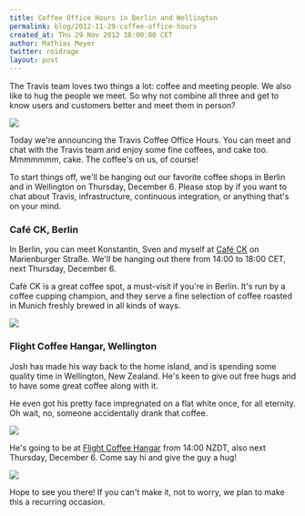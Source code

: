 ```yaml
---
title: Coffee Office Hours in Berlin and Wellington
permalink: blog/2012-11-29-coffee-office-hours
created_at: Thu 29 Nov 2012 16:00:00 CET
author: Mathias Meyer
twitter: roidrage
layout: post
---
```

The Travis team loves two things a lot: coffee and meeting people. We also like
to hug the people we meet. So why not combine all three and get to know users
and customers better and meet them in person?

![](http://distilleryimage5.s3.amazonaws.com/c9c1a8d20a4711e2900e22000a1cbaa0_7.jpg)

Today we're announcing the Travis Coffee Office Hours. You can meet and chat
with the Travis team and enjoy some fine coffees, and cake too. Mmmmmmm, cake.
The coffee's on us, of course!

To start things off, we'll be hanging out our favorite coffee shops in Berlin
and in Wellington on Thursday, December 6. Please stop by if you want to chat
about Travis, infrastructure, continuous integration, or anything that's on your
mind.

### Café CK, Berlin

In Berlin, you can meet Konstantin, Sven and myself at [Café
CK](http://cafeck.tumblr.com) on Marienburger Straße. We'll be hanging out there
from 14:00 to 18:00 CET, next Thursday, December 6.

Café CK is a great coffee spot, a must-visit if you're in Berlin. It's run by
a coffee cupping champion, and they serve a fine selection of coffee roasted in
Munich freshly brewed in all kinds of ways.

[![](http://s3itch.paperplanes.de/cafeck-20121129-154240.png)](http://goo.gl/maps/G3Kq5)

### Flight Coffee Hangar, Wellington

Josh has made his way back to the home island, and is spending some quality time
in Wellington, New Zealand. He's keen to give out free hugs and to have some
great coffee along with it.

He even got his pretty face impregnated on a flat white once, for all eternity.
Oh wait, no, someone accidentally drank that coffee.

[![](http://islandgrrrl.files.wordpress.com/2007/09/flat-white.jpg)](http://islandgrrrl.wordpress.com/2007/09/17/your-coffee-is-mocking-me/)

He's going to be at [Flight Coffee
Hangar](http://restaurants.nzherald.co.nz/restaurant/flight-coffee-hangar-wellington)
from 14:00 NZDT, also next Thursday, December 6. Come say hi and give the guy a
hug!

[![](http://s3itch.paperplanes.de/flightcoffee-20121129-160103.png)](http://goo.gl/maps/1QegV)

Hope to see you there! If you can't make it, not to worry, we plan to make this
a recurring occasion.
